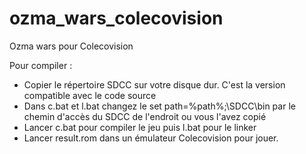 # ozma_wars_colecovision
Ozma wars pour Colecovision

Pour compiler :

  - Copier le répertoire SDCC sur votre disque dur. C'est la version compatible avec le code source
  - Dans c.bat et l.bat changez le set path=%path%;\SDCC\bin par le chemin d'accès du SDCC de l'endroit ou vous l'avez copié
  - Lancer c.bat pour compiler le jeu puis l.bat pour le linker
  - Lancer result.rom dans un émulateur Colecovision pour jouer.
